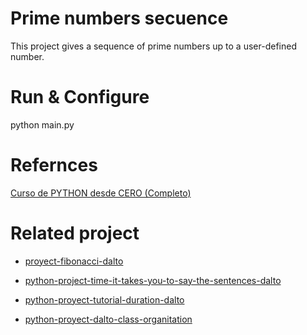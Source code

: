 # Prime numbers secuence

This project gives a sequence of prime numbers up to a user-defined number.

# Run & Configure

python main.py

# Refernces

[Curso de PYTHON desde CERO (Completo)](https://www.youtube.com/watch?v=nKPbfIU442g&t=24993s)

# Related project

- [proyect-fibonacci-dalto](https://github.com/kevin-pb/proyect-fibonacci-dalto)

- [python-project-time-it-takes-you-to-say-the-sentences-dalto](https://github.com/kevin-pb/python-project-time-it-takes-you-to-say-the-sentences-dalto)

- [python-proyect-tutorial-duration-dalto](https://github.com/kevin-pb/python-proyect-tutorial-duration-dalto)

- [python-proyect-dalto-class-organitation](https://github.com/kevin-pb/python-proyect-dalto-class-organitation-dalto)

